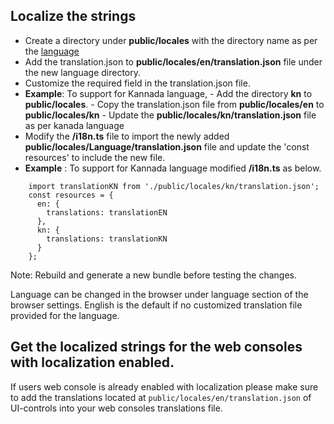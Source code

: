 ## Localize the strings

- Create a directory under **public/locales** with the directory name as per the [language](https://developers.google.com/admin-sdk/directory/v1/languages) 
 - Add the translation.json to **public/locales/en/translation.json** file under the new language directory. 
 - Customize the required field in the translation.json file. 
 - **Example**: To support for Kannada language, 
		 - Add the directory  **kn** to **public/locales**. 
		 - Copy the translation.json file from **public/locales/en**  to **public/locales/kn** 
		 - Update the **public/locales/kn/translation.json** file as per kanada language 
 - Modify the **/i18n.ts** file to import the newly added **public/locales/Language/translation.json** file and
   update the 'const resources' to include the new file. 
 - **Example** : To support for Kannada language modified **/i18n.ts** as below.
```
	import translationKN from './public/locales/kn/translation.json';
	const resources = {
	  en: {
		translations: translationEN
	  },
	  kn: {
		translations: translationKN
	  }
	};
```

Note: Rebuild and generate a new bundle before testing the changes.

Language can be changed in the browser under language section of the browser settings. English is the default if no customized translation file provided for the language.

## Get the localized strings for the web consoles with localization enabled.

If users web console is already enabled with localization please make sure to add the translations located at `public/locales/en/translation.json` of UI-controls into your web consoles translations file.
